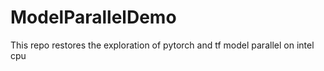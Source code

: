 # ModelParallelDemo
This repo restores the exploration of pytorch and tf model parallel on intel cpu

